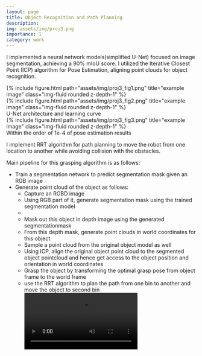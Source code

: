 ```yaml
---
layout: page
title: Object Recognition and Path Planning
description:
img: assets/img/proj3.png
importance: 1
category: work
---
```


I implemented a neural network models(simplified U-Net) focused on image segmentation, achieving a 90% mIoU score. I utilized the Iterative Closest Point (ICP) algorithm for Pose Estimation, aligning point clouds for object recognition. 

<div class="row justify-content-sm-center">
    <div class="col-sm-6 mt-3 mt-md-0">
        {% include figure.html path="assets/img/proj3_fig1.png" title="example image" class="img-fluid rounded z-depth-1" %}
    </div>
    <div class="col-sm-6 mt-3 mt-md-0">
        {% include figure.html path="assets/img/proj3_fig2.png" title="example image" class="img-fluid rounded z-depth-1" %}
    </div>
</div>
<div class="caption">
    U-Net architecture and learning curve
</div>
<div class="row">
    <div class="col-sm mt-3 mt-md-0">
        {% include figure.html path="assets/img/proj3_fig3.png" title="example image" class="img-fluid rounded z-depth-1" %}
    </div>
</div>
<div class="caption">
    Within the order of 1e-4 of pose estimation results
</div>

I implement RRT algorithm for path planning to move the robot from one location to another while avoiding collision with the obstacles. 

Main pipeline for this grasping algorithm is as follows:
<ul>
  <li>Train a segmentation network to predict segmentation mask given an RGB image</li>
  <li>Generate point cloud of the object as follows:
    <ul>
      <li>Capture an RGBD image</li>
      <li>Using RGB part of it, generate segmentation mask using the trained segmentation model<li>
      <li>Mask out this object in depth image using the generated segmentationmask</li>
      <li>From this depth mask, generate point clouds in world coordinates for this object</li>
  </li>
  <li>Sample a point cloud from the original object model as well</li>
  <li>Using ICP, align the original object point cloud to the segmented object pointcloud and hence get access to the object position and orientation in world coordinates</li>
  <li>Grasp the object by transforming the optimal grasp pose from object frame to the world frame</li>
  <li>use the RRT algorithm to plan the path from one bin to another and move the object to second bin</li>

<div class="row justify-content-sm-center align-items-center">
    <div class="col-sm-9 mt-3 mt-md-0">
        <video class="img-fluid rounded" controls>
            <source src="/assets/video/part4_recording.mp4" type="video/mp4">
            Your browser does not support the video tag.
        </video>
    </div>
</div>
